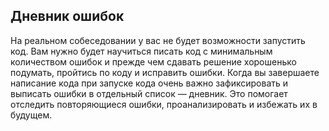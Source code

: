 ## Дневник ошибок

На реальном собеседовании у вас не будет возможности запустить код. Вам нужно будет научиться писать код с минимальным количеством ошибок и прежде чем сдавать решение хорошенько подумать, пройтись по коду и исправить ошибки. Когда вы завершаете написание кода при запуске кода очень важно зафиксировать и выписать ошибки в отдельный список — дневник. Это помогает отследить повторяющиеся ошибки, проанализировать и избежать их в будущем.